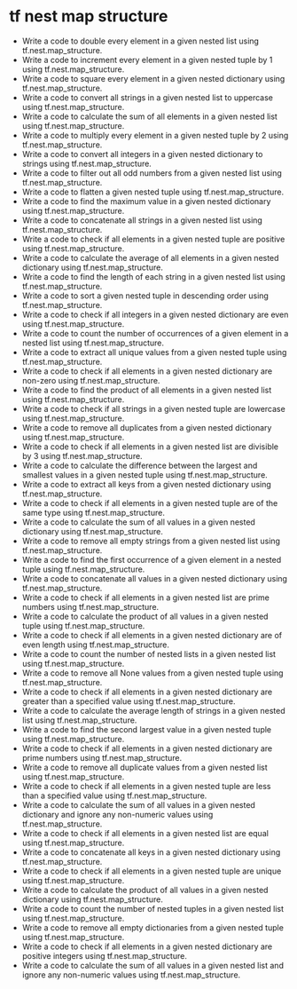 # tf nest map structure

- Write a code to double every element in a given nested list using tf.nest.map_structure.
- Write a code to increment every element in a given nested tuple by 1 using tf.nest.map_structure.
- Write a code to square every element in a given nested dictionary using tf.nest.map_structure.
- Write a code to convert all strings in a given nested list to uppercase using tf.nest.map_structure.
- Write a code to calculate the sum of all elements in a given nested list using tf.nest.map_structure.
- Write a code to multiply every element in a given nested tuple by 2 using tf.nest.map_structure.
- Write a code to convert all integers in a given nested dictionary to strings using tf.nest.map_structure.
- Write a code to filter out all odd numbers from a given nested list using tf.nest.map_structure.
- Write a code to flatten a given nested tuple using tf.nest.map_structure.
- Write a code to find the maximum value in a given nested dictionary using tf.nest.map_structure.
- Write a code to concatenate all strings in a given nested list using tf.nest.map_structure.
- Write a code to check if all elements in a given nested tuple are positive using tf.nest.map_structure.
- Write a code to calculate the average of all elements in a given nested dictionary using tf.nest.map_structure.
- Write a code to find the length of each string in a given nested list using tf.nest.map_structure.
- Write a code to sort a given nested tuple in descending order using tf.nest.map_structure.
- Write a code to check if all integers in a given nested dictionary are even using tf.nest.map_structure.
- Write a code to count the number of occurrences of a given element in a nested list using tf.nest.map_structure.
- Write a code to extract all unique values from a given nested tuple using tf.nest.map_structure.
- Write a code to check if all elements in a given nested dictionary are non-zero using tf.nest.map_structure.
- Write a code to find the product of all elements in a given nested list using tf.nest.map_structure.
- Write a code to check if all strings in a given nested tuple are lowercase using tf.nest.map_structure.
- Write a code to remove all duplicates from a given nested dictionary using tf.nest.map_structure.
- Write a code to check if all elements in a given nested list are divisible by 3 using tf.nest.map_structure.
- Write a code to calculate the difference between the largest and smallest values in a given nested tuple using tf.nest.map_structure.
- Write a code to extract all keys from a given nested dictionary using tf.nest.map_structure.
- Write a code to check if all elements in a given nested tuple are of the same type using tf.nest.map_structure.
- Write a code to calculate the sum of all values in a given nested dictionary using tf.nest.map_structure.
- Write a code to remove all empty strings from a given nested list using tf.nest.map_structure.
- Write a code to find the first occurrence of a given element in a nested tuple using tf.nest.map_structure.
- Write a code to concatenate all values in a given nested dictionary using tf.nest.map_structure.
- Write a code to check if all elements in a given nested list are prime numbers using tf.nest.map_structure.
- Write a code to calculate the product of all values in a given nested tuple using tf.nest.map_structure.
- Write a code to check if all elements in a given nested dictionary are of even length using tf.nest.map_structure.
- Write a code to count the number of nested lists in a given nested list using tf.nest.map_structure.
- Write a code to remove all None values from a given nested tuple using tf.nest.map_structure.
- Write a code to check if all elements in a given nested dictionary are greater than a specified value using tf.nest.map_structure.
- Write a code to calculate the average length of strings in a given nested list using tf.nest.map_structure.
- Write a code to find the second largest value in a given nested tuple using tf.nest.map_structure.
- Write a code to check if all elements in a given nested dictionary are prime numbers using tf.nest.map_structure.
- Write a code to remove all duplicate values from a given nested list using tf.nest.map_structure.
- Write a code to check if all elements in a given nested tuple are less than a specified value using tf.nest.map_structure.
- Write a code to calculate the sum of all values in a given nested dictionary and ignore any non-numeric values using tf.nest.map_structure.
- Write a code to check if all elements in a given nested list are equal using tf.nest.map_structure.
- Write a code to concatenate all keys in a given nested dictionary using tf.nest.map_structure.
- Write a code to check if all elements in a given nested tuple are unique using tf.nest.map_structure.
- Write a code to calculate the product of all values in a given nested dictionary using tf.nest.map_structure.
- Write a code to count the number of nested tuples in a given nested list using tf.nest.map_structure.
- Write a code to remove all empty dictionaries from a given nested tuple using tf.nest.map_structure.
- Write a code to check if all elements in a given nested dictionary are positive integers using tf.nest.map_structure.
- Write a code to calculate the sum of all values in a given nested list and ignore any non-numeric values using tf.nest.map_structure.